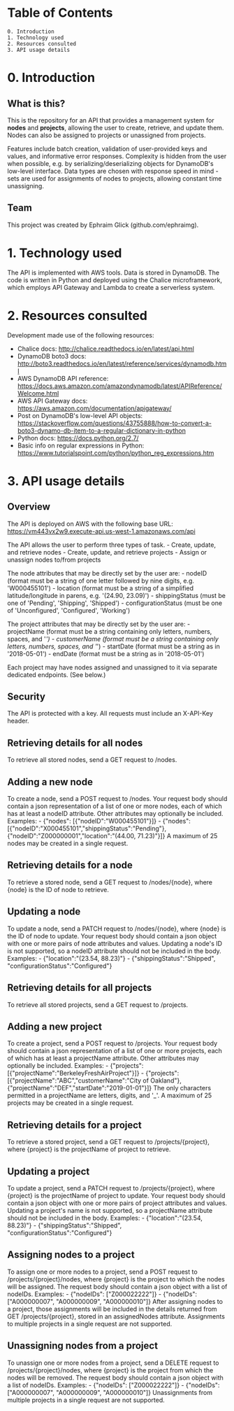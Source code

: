 
# Table of Contents
    0. Introduction
    1. Technology used
    2. Resources consulted
    3. API usage details

# 0. Introduction

## What is this?

This is the repository for an API that provides a management system for **nodes** and **projects**, allowing the user to create, retrieve, and update them. Nodes can also be assigned to projects or unassigned from projects.

Features include batch creation, validation of user-provided keys and values, and informative error responses. Complexity is hidden from the user when possible, e.g. by serializing/deserializing objects for DynamoDB's low-level interface. Data types are chosen with response speed in mind - sets are used for assignments of nodes to projects, allowing constant time unassigning.

## Team

This project was created by Ephraim Glick (github.com/ephraimg).

# 1. Technology used

The API is implemented with AWS tools. Data is stored in DynamoDB. The code is written in Python and deployed using the Chalice microframework, which employs API Gateway and Lambda to create a serverless system.

# 2. Resources consulted

Development made use of the following resources:
- Chalice docs: http://chalice.readthedocs.io/en/latest/api.html
- DynamoDB boto3 docs: http://boto3.readthedocs.io/en/latest/reference/services/dynamodb.html
- AWS DynamoDB API reference: https://docs.aws.amazon.com/amazondynamodb/latest/APIReference/Welcome.html
- AWS API Gateway docs: https://aws.amazon.com/documentation/apigateway/
- Post on DynamoDB's low-level API objects: https://stackoverflow.com/questions/43755888/how-to-convert-a-boto3-dynamo-db-item-to-a-regular-dictionary-in-python
- Python docs: https://docs.python.org/2.7/
- Basic info on regular expressions in Python: https://www.tutorialspoint.com/python/python_reg_expressions.htm

# 3. API usage details

## Overview

The API is deployed on AWS with the following base URL: https://vm443vx2w9.execute-api.us-west-1.amazonaws.com/api

The API allows the user to perform three types of task.
    - Create, update, and retrieve nodes
    - Create, update, and retrieve projects
    - Assign or unassign nodes to/from projects

The node attributes that may be directly set by the user are:
    - nodeID (format must be a string of one letter followed by nine digits, e.g. 'W000455101')
    - location (format must be a string of a simplified latitude/longitude in parens, e.g. '(24.90, 23.09)')
    - shippingStatus (must be one of 'Pending', 'Shipping', 'Shipped')
    - configurationStatus (must be one of 'Unconfigured', 'Configured', 'Working')

The project attributes that may be directly set by the user are:
    - projectName (format must be a string containing only letters, numbers, spaces, and '_')
    - customerName (format must be a string containing only letters, numbers, spaces, and '_')
    - startDate (format must be a string as in '2018-05-01')
    - endDate (format must be a string as in '2018-05-01')

Each project may have nodes assigned and unassigned to it via separate dedicated endpoints. (See below.)

## Security

The API is protected with a key. All requests must include an X-API-Key header. 

## Retrieving details for all nodes

To retrieve all stored nodes, send a GET request to /nodes.

## Adding a new node

To create a node, send a POST request to /nodes. Your request body should contain a json representation of a list of one or more nodes, each of which has at least a nodeID attribute. Other attributes may optionally be included. Examples:
    - {"nodes": [{"nodeID":"W000455101"}]}
    - {"nodes": [{"nodeID":"X000455101","shippingStatus":"Pending"}, {"nodeID":"Z000000001","location":"(44.00, 71.23)"}]}
A maximum of 25 nodes may be created in a single request.

## Retrieving details for a node

To retrieve a stored node, send a GET request to /nodes/{node}, where {node} is the ID of node to retrieve.

## Updating a node

To update a node, send a PATCH request to /nodes/{node}, where {node} is the ID of node to update. Your request body should contain a json object with one or more pairs of node attributes and values. Updating a node's ID is not supported, so a nodeID attribute should not be included in the body. Examples:
    - {"location":"(23.54, 88.23)"}
    - {"shippingStatus":"Shipped", "configurationStatus":"Configured"}

## Retrieving details for all projects

To retrieve all stored projects, send a GET request to /projects.

## Adding a new project

To create a project, send a POST request to /projects. Your request body should contain a json representation of a list of one or more projects, each of which has at least a projectName attribute. Other attributes may optionally be included. Examples:
    - {"projects": [{"projectName":"BerkeleyFreshAirProject"}]}
    - {"projects": [{"projectName":"ABC","customerName":"City of Oakland"}, {"projectName":"DEF","startDate":"2019-01-01"}]}
The only characters permitted in a projectName are letters, digits, and '_'. A maximum of 25 projects may be created in a single request.

## Retrieving details for a project

To retrieve a stored project, send a GET request to /projects/{project}, where {project} is the projectName of project to retrieve.

## Updating a project

To update a project, send a PATCH request to /projects/{project}, where {project} is the projectName of project to update. Your request body should contain a json object with one or more pairs of project attributes and values. Updating a project's name is not supported, so a projectName attribute should not be included in the body. Examples:
    - {"location":"(23.54, 88.23)"}
    - {"shippingStatus":"Shipped", "configurationStatus":"Configured"}

## Assigning nodes to a project

To assign one or more nodes to a project, send a POST request to /projects/{project}/nodes, where {project} is the project to which the nodes will be assigned. The request body should contain a json object with a list of nodeIDs. Examples:
    - {"nodeIDs": ["Z000022222"]}
    - {"nodeIDs": ["A000000007", "A000000009", "A000000010"]}
After assigning nodes to a project, those assignments will be included in the details returned from GET /projects/{project}, stored in an assignedNodes attribute. Assignments to multiple projects in a single request are not supported.

## Unassigning nodes from a project

To unassign one or more nodes from a project, send a DELETE request to /projects/{project}/nodes, where {project} is the project from which the nodes will be removed. The request body should contain a json object with a list of nodeIDs. Examples:
    - {"nodeIDs": ["Z000022222"]}
    - {"nodeIDs": ["A000000007", "A000000009", "A000000010"]}
Unassignments from multiple projects in a single request are not supported.


